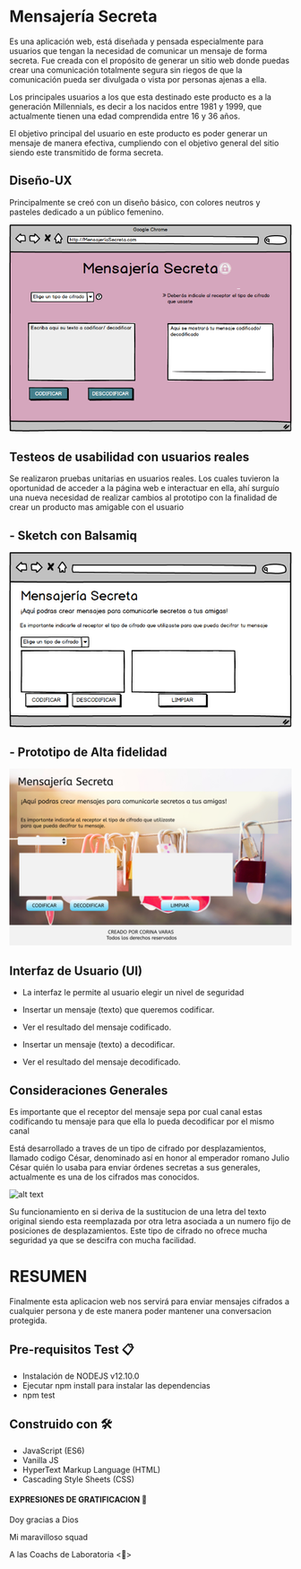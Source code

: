 # Mensajería Secreta 

Es una aplicación web, está diseñada y pensada especialmente para usuarios que tengan la necesidad de comunicar un mensaje de forma secreta.
Fue creada con el propósito de generar un sitio web donde puedas crear una comunicación totalmente segura sin riegos de que la comunicación pueda ser divulgada o vista por personas ajenas a ella. 

Los principales usuarios a los que esta destinado este producto es a la generación Millennials, es decir a  los nacidos entre 1981 y 1999, que actualmente tienen una edad comprendida entre 16 y 36 años. 

El objetivo principal del usuario en este producto es poder generar un mensaje de manera efectiva, cumpliendo con el objetivo general del sitio siendo este transmitido de forma secreta.


## Diseño-UX

Principalmente se creó con un diseño básico, con colores neutros y pasteles dedicado a un público femenino. 


![alt text](img/primer_prototipo.png)

## Testeos de usabilidad con usuarios reales

Se realizaron pruebas unitarias en usuarios reales. Los cuales tuvieron la oportunidad de acceder a la página web e interactuar en ella, ahí surguío una nueva necesidad de realizar cambios al prototipo con la finalidad de crear un producto mas amigable con el usuario 

## - Sketch con Balsamiq

![alt text](img/PrototipoBajaFidelidad.png)

## - Prototipo de Alta fidelidad 

![alt text](img/PrototipoAltaFidelidad.png)


 ## Interfaz de Usuario (UI)
- La interfaz le permite al usuario elegir un nivel de seguridad 

- Insertar un mensaje (texto) que queremos codificar.
- Ver el resultado del mensaje codificado.

- Insertar un mensaje (texto) a decodificar.
- Ver el resultado del mensaje decodificado.


## Consideraciones Generales

Es importante que el receptor del mensaje sepa por cual canal estas codificando tu mensaje para que ella lo pueda decodificar por el mismo canal

Está desarrollado a traves de un tipo de cifrado por desplazamientos, llamado codigo César, denominado así en honor al emperador romano Julio César quién lo usaba para enviar órdenes secretas a sus generales, actualmente es una de los cifrados mas conocidos.

![alt text](https://upload.wikimedia.org/wikipedia/commons/2/2b/Caesar3.svg)

Su funcionamiento en si deriva de la sustitucion de una letra del texto original siendo esta reemplazada por otra letra asociada a un numero fijo de posiciones de desplazamientos. Este tipo de cifrado no ofrece mucha seguridad ya que se descifra con mucha facilidad.

 # RESUMEN 

Finalmente esta aplicacion web nos servirá para enviar mensajes cifrados a cualquier persona y de este manera poder mantener una conversacion protegida. 

 ## Pre-requisitos Test 📋

- Instalación de NODEJS v12.10.0
- Ejecutar npm install para instalar las dependencias 
- npm test



## Construido con 🛠️

- JavaScript (ES6)
- Vanilla JS 
- HyperText Markup Language (HTML)
- Cascading Style Sheets (CSS)


#### EXPRESIONES DE GRATIFICACION 🎁


Doy gracias a Dios

Mi maravilloso squad 

A las Coachs de Laboratoria <💛>